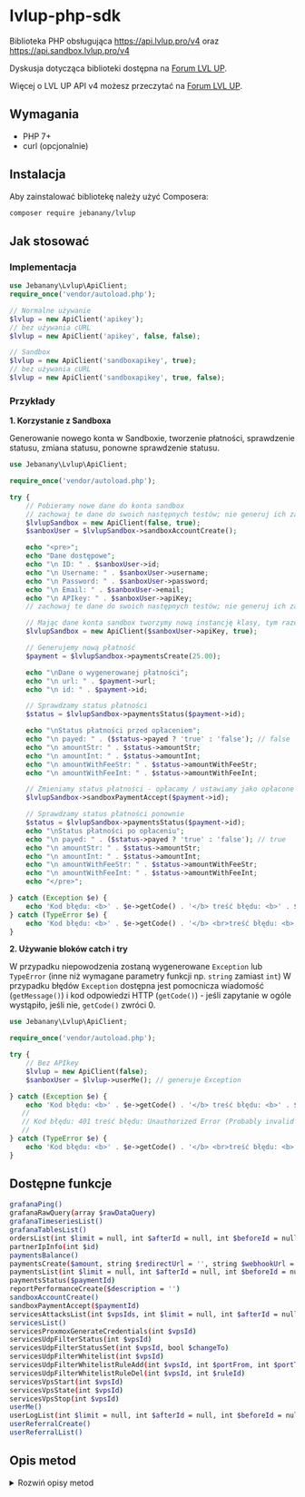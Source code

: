# lvlup-php-sdk
Biblioteka PHP obsługująca https://api.lvlup.pro/v4 oraz  https://api.sandbox.lvlup.pro/v4

Dyskusja dotycząca biblioteki dostępna na [Forum LVL UP](https://forum.lvlup.pro/t/biblioteka-php-do-obslugi-lvl-up-api-v4/14461).

Więcej o LVL UP API v4 możesz przeczytać na [Forum LVL UP](https://forum.lvlup.pro/t/panel-klienta-lvlup-pro-api-v4/14111).

## Wymagania
* PHP 7+
* curl (opcjonalnie)
## Instalacja
Aby zainstalować bibliotekę należy użyć Composera:
```bash
composer require jebanany/lvlup
```

## Jak stosować
### Implementacja
```php
use Jebanany\Lvlup\ApiClient;
require_once('vendor/autoload.php');

// Normalne używanie
$lvlup = new ApiClient('apikey');
// bez używania cURL
$lvlup = new ApiClient('apikey', false, false);

// Sandbox
$lvlup = new ApiClient('sandboxapikey', true);
// bez używania cURL
$lvlup = new ApiClient('sandboxapikey', true, false);
```
### Przykłady
**1. Korzystanie z Sandboxa**

Generowanie nowego konta w Sandboxie, tworzenie płatności, sprawdzenie statusu, zmiana statusu, ponowne sprawdzenie statusu.

```php
use Jebanany\Lvlup\ApiClient;

require_once('vendor/autoload.php');

try {
    // Pobieramy nowe dane do konta sandbox
    // zachowaj te dane do swoich następnych testów; nie generuj ich za każdym razem!
    $lvlupSandbox = new ApiClient(false, true);
    $sanboxUser = $lvlupSandbox->sandboxAccountCreate();

    echo "<pre>";
    echo "Dane dostępowe";
    echo "\n ID: " . $sanboxUser->id;
    echo "\n Username: " . $sanboxUser->username;
    echo "\n Password: " . $sanboxUser->password;
    echo "\n Email: " . $sanboxUser->email;
    echo "\n APIkey: " . $sanboxUser->apiKey;
    // zachowaj te dane do swoich następnych testów; nie generuj ich za każdym razem!

    // Mając dane konta sandbox tworzymy nową instancję klasy, tym razem z APIkey
    $lvlupSandbox = new ApiClient($sanboxUser->apiKey, true);

    // Generujemy nową płatność
    $payment = $lvlupSandbox->paymentsCreate(25.00);

    echo "\nDane o wygenerowanej płatności";
    echo "\n url: " . $payment->url;
    echo "\n id: " . $payment->id;

    // Sprawdzamy status płatności
    $status = $lvlupSandbox->paymentsStatus($payment->id);

    echo "\nStatus płatności przed opłaceniem";
    echo "\n payed: " . ($status->payed ? 'true' : 'false'); // false
    echo "\n amountStr: " . $status->amountStr;
    echo "\n amountInt: " . $status->amountInt;
    echo "\n amountWithFeeStr: " . $status->amountWithFeeStr;
    echo "\n amountWithFeeInt: " . $status->amountWithFeeInt;

    // Zmieniamy status płatności - opłacamy / ustawiamy jako opłacone
    $lvlupSandbox->sandboxPaymentAccept($payment->id);

    // Sprawdzamy status płatności ponownie
    $status = $lvlupSandbox->paymentsStatus($payment->id);
    echo "\nStatus płatności po opłaceniu";
    echo "\n payed: " . ($status->payed ? 'true' : 'false'); // true
    echo "\n amountStr: " . $status->amountStr;
    echo "\n amountInt: " . $status->amountInt;
    echo "\n amountWithFeeStr: " . $status->amountWithFeeStr;
    echo "\n amountWithFeeInt: " . $status->amountWithFeeInt;
    echo "</pre>";

} catch (Exception $e) {
    echo 'Kod błędu: <b>' . $e->getCode() . '</b> treść błędu: <b>' . $e->getMessage() . '</b>';
} catch (TypeError $e) {
    echo 'Kod błędu: <b>' . $e->getCode() . '</b> <br>treść błędu: <b>' . $e->getMessage() . '</b>';
}

```
**2. Używanie bloków catch i try**

W przypadku niepowodzenia zostaną wygenerowane `Exception` lub `TypeError` (inne niż wymagane parametry funkcji np. `string` zamiast `int`)
W przypadku błędów `Exception` dostępna jest pomocnicza wiadomość (`getMessage()`) i kod odpowiedzi HTTP (`getCode()`) - jeśli zapytanie w ogóle wystąpiło, jeśli nie, `getCode()` zwróci 0.
```php
use Jebanany\Lvlup\ApiClient;

require_once('vendor/autoload.php');

try {
    // Bez APIkey
    $lvlup = new ApiClient(false);
    $sanboxUser = $lvlup->userMe(); // generuje Exception

} catch (Exception $e) {
    echo 'Kod błędu: <b>' . $e->getCode() . '</b> treść błędu: <b>' . $e->getMessage() . '</b>';
   // 
   // Kod błędu: 401 treść błędu: Unauthorized Error (Probably invalid API key)
   // 
} catch (TypeError $e) {
    echo 'Kod błędu: <b>' . $e->getCode() . '</b> <br>treść błędu: <b>' . $e->getMessage() . '</b>';
}
```
## Dostępne funkcje
```bash
grafanaPing()
grafanaRawQuery(array $rawDataQuery)
grafanaTimeseriesList()
grafanaTablesList()
ordersList(int $limit = null, int $afterId = null, int $beforeId = null)
partnerIpInfo(int $id)
paymentsBalance()
paymentsCreate($amount, string $redirectUrl = '', string $webhookUrl = '')
paymentsList(int $limit = null, int $afterId = null, int $beforeId = null)
paymentsStatus($paymentId)
reportPerformanceCreate($description = '')
sandboxAccountCreate()
sandboxPaymentAccept($paymentId)
servicesAttacksList(int $vpsIds, int $limit = null, int $afterId = null, int $beforeId = null)
servicesList()
servicesProxmoxGenerateCredentials(int $vpsId)
servicesUdpFilterStatus(int $vpsId)
servicesUdpFilterStatusSet(int $vpsId, bool $changeTo)
servicesUdpFilterWhitelist(int $vpsId)
servicesUdpFilterWhitelistRuleAdd(int $vpsId, int $portFrom, int $portTo, string $protocol)
servicesUdpFilterWhitelistRuleDel(int $vpsId, int $ruleId)
servicesVpsStart(int $vpsId)
servicesVpsState(int $vpsId)
servicesVpsStop(int $vpsId)
userMe()
userLogList(int $limit = null, int $afterId = null, int $beforeId = null)
userReferralCreate()
userReferralList()
```
## Opis metod

<details>
  <summary>Rozwiń opisy metod</summary>

**Grafana**
* grafanaPing()
*Zwraca "OK", jeśli Grafana odpowiada*
* grafanaRawQuery(array $rawDataQuery)
*Metryki kompatybilne z Grafana*

* grafanaTimeseriesList()
*Dostępne serie czasowe*
* grafanaTablesList()
*Dostępne tabele*

**Orders**

* ordersList
*Lista zamówień z paginacją*

```php
// ordersList(int $limit = null, int $afterId = null, int $beforeId = null)
// return object
$lvlup->ordersList(); //return object
```

**Partner**


* partnerIpInfo
```php
// partnerIpInfo($ip)
// return object
$lvlup->partnerIpInfo('203.0.113.24'); 
```

**Payments**

* paymentsBalance
*Ilość wirtualnych środków zgromadzona w portfelu*
```php
// paymentsBalance()
// return object
$lvlup->paymentsBalance(); //object
```
* paymentsCreate
*Wygenerowanie nowej płatności*
```php
// paymentsCreate($amount, string $redirectUrl = '', string $webhookUrl = '')
// return object
$lvlup->paymentsCreate(1.5); 
$lvlup->paymentsCreate(1); 
$lvlup->paymentsCreate(1.62); 
$lvlup->paymentsCreate('1.56'); // string jako kwota również działa
$lvlup->paymentsCreate(17, 'http://example.com/redirect', 'http://example.com/webhook'); 
```
* paymentsList
*Lista przyjętych płatności*
```php
// paymentsList(int $limit = null, int $afterId = null, int $beforeId = null)
// return object
$lvlup->paymentsList(); 
$lvlup->paymentsList(50, 5); 
$lvlup->paymentsList(50, null, 5); 
```

* paymentsStatus
*Status istniejącej płatności*
```php
// paymentsStatus($paymentId)
// return object
$lvlup->paymentsStatus('paymentId'); 
```
**Report**
* reportPerformanceCreate
*Wysłanie raportu o nieprawidłowym działaniu usługi*
```php
// reportPerformanceCreate($description = '')
// return NULL
$lvlup->reportPerformanceCreate('Problems with MC server. TPS: 9/20'); 
$lvlup->reportPerformanceCreate('TS packetloss: 24%'); 
```
**Sandbox**
* sandboxAccountCreate
*Utworzenie nowego konta sandbox*
```php
// sandboxAccountCreate()
// return object
$lvlup->sandboxAccountCreate(); 
```
* sandboxPaymentAccept
*Zmiana statusu płatności na opłacone*
```php
// sandboxPaymentAccept($paymentId)
// return NULL
$lvlup->sandboxPaymentAccept('paymentId'); 
```
**Services**
* servicesAttacksList
*Lista ataków*
```php
// servicesAttacksList(int $vpsIds, int $limit = null, int $afterId = null, int $beforeId = null)
// return object
$lvlup->servicesAttacksList(123); 
$lvlup->servicesAttacksList(123, 50); 
// etc
```
* servicesList
*Lista usług*
```php
// servicesList()
// return object
$lvlup->servicesList();
```
* servicesProxmoxGenerateCredentials
*Generowanie danych dostępowych do panelu Proxmox*
```php
// servicesProxmoxGenerateCredentials($vpsId)
// return object
$lvlup->servicesProxmoxGenerateCredentials(123);
```
* servicesUdpFilterStatus
*Aktualny status filtrowania UDP*
```php
// servicesUdpFilterStatus($vpsId)
// return object
$lvlup->servicesUdpFilterStatus(123);
```
* servicesUdpFilterStatusSet
*Ustawienie aktualnego statusu filtrowania UDP*
```php
// servicesUdpFilterStatusSet(int $vpsId, bool $changeTo)
// return object
$lvlup->servicesUdpFilterStatusSet(123, true); //true - on; false - off
```
* servicesUdpFilterWhitelist
*Wyjątki filtrowania UDP*
```php
// servicesUdpFilterWhitelist(int $vpsId)
// return object
$lvlup->servicesUdpFilterWhitelist(123);
```
* servicesUdpFilterWhitelistRuleAdd
*Nowy wyjątek filtrowania UDP*
```php
// servicesUdpFilterWhitelistRuleAdd(int $vpsId, int $portFrom, int $portTo, string $protocol)
// $allowedProtocols = ['arkSurvivalEvolved', 'arma', 'gtaMultiTheftAutoSanAndreas', 'gtaSanAndreasMultiplayerMod', 'hl2Source', 'minecraftPocketEdition', 'minecraftQuery', 'mumble', 'rust', 'teamspeak2', 'teamspeak3', 'trackmaniaShootmania', 'other'];
// return object
$lvlup->servicesUdpFilterWhitelistRuleAdd(123, 9987, 9987, 'teamspeak3');
$lvlup->servicesUdpFilterWhitelistRuleAdd(123, 9526, 10465, 'other');
```
* servicesUdpFilterWhitelistRuleDel
*Usunięcie wyjątku filtrowania UDP*
```php
// servicesUdpFilterWhitelistRuleDel(int $vpsId, int $ruleId)
// return object
$lvlup->servicesUdpFilterWhitelistRuleDel(123, 456);
```
* servicesVpsStart
*Wystartuj VPS*
```php
// servicesVpsStart(int $vpsId)
// return object
$lvlup->servicesVpsStart(123);
```
* servicesVpsState
*Aktualny status VPS*
```php
// servicesVpsState(int $vpsId)
// return object
$lvlup->servicesVpsState(123);
```
* servicesVpsStop
*Zatrzymaj VPS*
```php
// servicesVpsStop(int $vpsId)
// return object
$lvlup->servicesVpsStop(123);
```

**User**
* userMe
*Informacja o aktualnym użytkowniku APIkey*
```php
// userMe()
// return object
$lvlup->userMe();
```
* userLogList
```php
// userLogList(int $limit = null, int $afterId = null, int $beforeId = null)
// return object
$lvlup->userLogList();
$lvlup->userLogList(50);
// etc
```
* userReferralCreate
*Wygenerowanie nowego kodu polecającego*
```php
// userReferralCreate()
// return object
$lvlup->userReferralCreate();
```
* userReferralList
*Lista kodów polecających*
```php
// userReferralList()
// return object
$lvlup->userReferralList();
```
</details>
